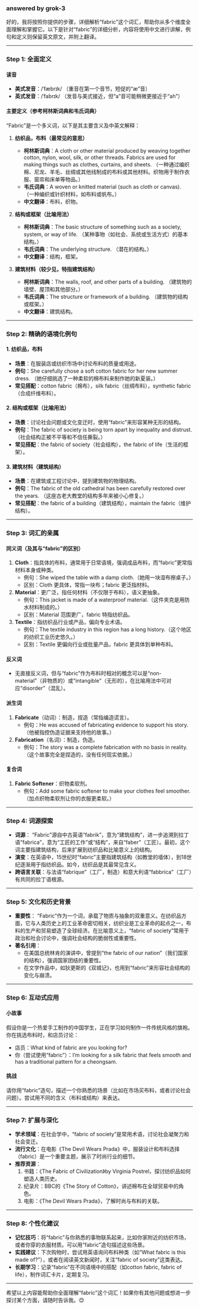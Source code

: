 ### answered by grok-3
好的，我将按照你提供的步骤，详细解析“fabric”这个词汇，帮助你从多个维度全面理解和掌握它。以下是针对“fabric”的详细分析，内容将使用中文进行讲解，例句和定义则保留英文原文，并附上翻译。

---

### Step 1: 全面定义

#### 读音
- **美式发音**：/ˈfæbrɪk/ （重音在第一个音节，短促的“æ”音）
- **英式发音**：/ˈfabrɪk/ （发音与美式接近，但“a”音可能稍微更接近于“ah”）

#### 主要定义（参考柯林斯词典和韦氏词典）
“Fabric”是一个多义词，以下是其主要含义及中英文解释：
1. **纺织品，布料（最常见的意思）**
   - **柯林斯词典**：A cloth or other material produced by weaving together cotton, nylon, wool, silk, or other threads. Fabrics are used for making things such as clothes, curtains, and sheets.
     （一种通过编织棉、尼龙、羊毛、丝绸或其他线制成的布料或其他材料。织物用于制作衣服、窗帘和床单等物品。）
   - **韦氏词典**：A woven or knitted material (such as cloth or canvas).
     （一种编织或针织材料，如布料或帆布。）
   - **中文翻译**：布料，织物。

2. **结构或框架（比喻用法）**
   - **柯林斯词典**：The basic structure of something such as a society, system, or way of life.
     （某种事物（如社会、系统或生活方式）的基本结构。）
   - **韦氏词典**：The underlying structure.
     （潜在的结构。）
   - **中文翻译**：结构，框架。

3. **建筑材料（较少见，特指建筑结构）**
   - **柯林斯词典**：The walls, roof, and other parts of a building.
     （建筑物的墙壁、屋顶和其他部分。）
   - **韦氏词典**：The structure or framework of a building.
     （建筑物的结构或框架。）
   - **中文翻译**：建筑结构。

---

### Step 2: 精确的语境化例句

#### 1. 纺织品，布料
- **场景**：在服装店或纺织市场中讨论布料的质量或用途。
- **例句**：She carefully chose a soft cotton fabric for her new summer dress.
  （她仔细挑选了一种柔软的棉布料来制作她的新夏装。）
- **常见搭配**：cotton fabric（棉布），silk fabric（丝绸布料），synthetic fabric（合成纤维布料）。

#### 2. 结构或框架（比喻用法）
- **场景**：讨论社会问题或文化变迁时，使用“fabric”来形容某种无形的结构。
- **例句**：The fabric of society is being torn apart by inequality and distrust.
  （社会结构正被不平等和不信任撕裂。）
- **常见搭配**：the fabric of society（社会结构），the fabric of life（生活的框架）。

#### 3. 建筑材料（建筑结构）
- **场景**：在建筑或工程讨论中，提到建筑物的物理结构。
- **例句**：The fabric of the old cathedral has been carefully restored over the years.
  （这座古老大教堂的结构多年来被小心修复。）
- **常见搭配**：the fabric of a building（建筑结构），maintain the fabric（维护结构）。

---

### Step 3: 词汇的亲属

#### 同义词（及其与“fabric”的区别）
1. **Cloth**：指具体的布料，通常用于日常语境，强调成品布料，而“fabric”更常指材料本身或种类。
   - 例句：She wiped the table with a damp cloth.（她用一块湿布擦桌子。）
   - 区别：Cloth 更具体，常指一块布；fabric 更泛指材料。
2. **Material**：更广泛，指任何材料（不仅限于布料），语义更抽象。
   - 例句：This jacket is made of a waterproof material.（这件夹克是用防水材料制成的。）
   - 区别：Material 范围更广，fabric 特指纺织品。
3. **Textile**：指纺织品行业或产品，偏向专业术语。
   - 例句：The textile industry in this region has a long history.（这个地区的纺织工业历史悠久。）
   - 区别：Textile 更偏向行业或批量产品，fabric 更具体到单种布料。

#### 反义词
- 无直接反义词，但与“fabric”作为布料时相对的概念可以是“non-material”（非物质的）或“intangible”（无形的），在比喻用法中可对应“disorder”（混乱）。

#### 派生词
1. **Fabricate**（动词）：制造，捏造（常指编造谎言）。
   - 例句：He was accused of fabricating evidence to support his story.（他被指控伪造证据来支持他的故事。）
2. **Fabrication**（名词）：制造，伪造。
   - 例句：The story was a complete fabrication with no basis in reality.（这个故事完全是捏造的，没有任何现实依据。）

#### 复合词
1. **Fabric Softener**：织物柔软剂。
   - 例句：Add some fabric softener to make your clothes feel smoother.（加点织物柔软剂让你的衣服更柔软。）

---

### Step 4: 词源探索

- **词源**： “Fabric”源自中古英语“fabrik”，意为“建筑结构”，进一步追溯到拉丁语“fabrica”，意为“工匠的工作”或“结构”，来自“faber”（工匠）。最初，这个词主要指建筑结构，后来扩展到纺织品和比喻意义上的结构。
- **演变**：在英语中，15世纪时“fabric”主要指建筑结构（如教堂的墙体），到18世纪逐渐用于指纺织品。如今，纺织品是其最常见含义。
- **跨语言关联**：与法语“fabrique”（工厂，制造）和意大利语“fabbrica”（工厂）有共同的拉丁语根源。

---

### Step 5: 文化和历史背景

- **重要性**： “Fabric”作为一个词，承载了物质与抽象的双重意义。在纺织品方面，它与人类历史上的工业革命密切相关，纺织业是工业革命的起点之一，布料的生产和贸易塑造了全球经济。在比喻意义上，“fabric of society”常用于政治和社会讨论中，强调社会结构的脆弱性或重要性。
- **著名引用**：
  - 在美国总统林肯的演讲中，曾提到“the fabric of our nation”（我们国家的结构），强调国家团结的重要性。
  - 在文学作品中，如狄更斯的《双城记》，也用到“fabric”来形容社会结构的变化与崩溃。

---

### Step 6: 互动式应用

#### 小故事
假设你是一个热爱手工制作的中国学生，正在学习如何制作一件传统风格的旗袍。你在挑选布料时，和店员讨论：
- 店员：What kind of fabric are you looking for?
- 你（尝试使用“fabric”）：I’m looking for a silk fabric that feels smooth and has a traditional pattern for a cheongsam.

#### 挑战
请你用“fabric”造句，描述一个你熟悉的场景（比如在市场买布料，或者讨论社会问题）。尝试用不同的含义（布料或结构）来表达。

---

### Step 7: 扩展与深化

- **学术领域**：在社会学中，“fabric of society”是常用术语，讨论社会凝聚力和社会变迁。
- **流行文化**：在电影《The Devil Wears Prada》中，服装设计和布料选择（fabric）是一个重要主题，展示了时尚行业的细节。
- **推荐资源**：
  1. 书籍：《The Fabric of Civilization》by Virginia Postrel，探讨纺织品如何塑造人类历史。
  2. 纪录片：BBC的《The Story of Cotton》，讲述棉布在全球贸易中的角色。
  3. 电影：《The Devil Wears Prada》，了解时尚与布料的关联。

---

### Step 8: 个性化建议

- **记忆技巧**：将“fabric”与你熟悉的事物联系起来，比如你家附近的纺织市场，或者你穿的衣服材质。可以用“fabric”造句描述这些场景。
- **实践建议**：下次购物时，尝试用英语询问布料种类（如“What fabric is this made of?”），或者在阅读英文新闻时，关注“fabric of society”这类表达。
- **长期学习**：记录“fabric”在不同语境中的搭配（如cotton fabric, fabric of life），制作词汇卡片，定期复习。

---

希望以上内容能帮助你全面理解“fabric”这个词汇！如果你有其他问题或想进一步探讨某个方面，请随时告诉我。😊